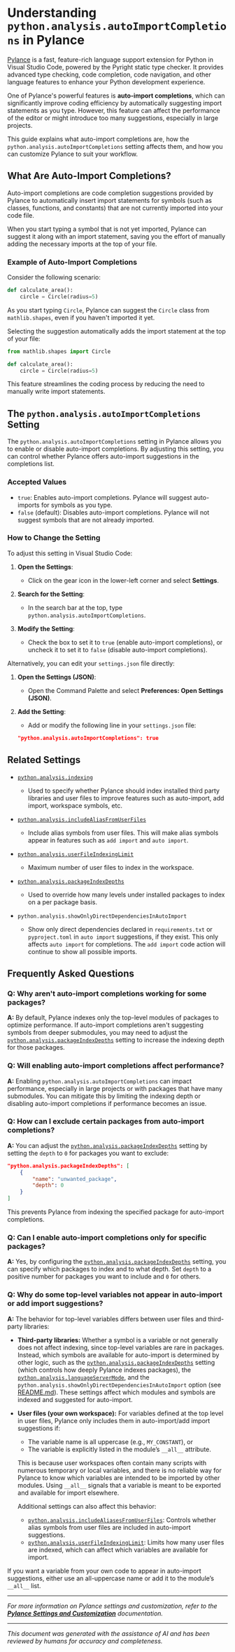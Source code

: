 # Understanding `python.analysis.autoImportCompletions` in Pylance

[Pylance](https://marketplace.visualstudio.com/items?itemName=ms-python.vscode-pylance) is a fast, feature-rich language support extension for Python in Visual Studio Code, powered by the Pyright static type checker. It provides advanced type checking, code completion, code navigation, and other language features to enhance your Python development experience.

One of Pylance's powerful features is **auto-import completions**, which can significantly improve coding efficiency by automatically suggesting import statements as you type. However, this feature can affect the performance of the editor or might introduce too many suggestions, especially in large projects.

This guide explains what auto-import completions are, how the `python.analysis.autoImportCompletions` setting affects them, and how you can customize Pylance to suit your workflow.

## What Are Auto-Import Completions?

Auto-import completions are code completion suggestions provided by Pylance to automatically insert import statements for symbols (such as classes, functions, and constants) that are not currently imported into your code file.

When you start typing a symbol that is not yet imported, Pylance can suggest it along with an import statement, saving you the effort of manually adding the necessary imports at the top of your file.

### Example of Auto-Import Completions

Consider the following scenario:

```python
def calculate_area():
    circle = Circle(radius=5)
```

As you start typing `Circle`, Pylance can suggest the `Circle` class from `mathlib.shapes`, even if you haven't imported it yet.

Selecting the suggestion automatically adds the import statement at the top of your file:

```python
from mathlib.shapes import Circle

def calculate_area():
    circle = Circle(radius=5)
```

This feature streamlines the coding process by reducing the need to manually write import statements.

## The `python.analysis.autoImportCompletions` Setting

The `python.analysis.autoImportCompletions` setting in Pylance allows you to enable or disable auto-import completions. By adjusting this setting, you can control whether Pylance offers auto-import suggestions in the completions list.

### Accepted Values

- `true`: Enables auto-import completions. Pylance will suggest auto-imports for symbols as you type.
- `false` (default): Disables auto-import completions. Pylance will not suggest symbols that are not already imported.

### How to Change the Setting

To adjust this setting in Visual Studio Code:

1. **Open the Settings**:

   - Click on the gear icon in the lower-left corner and select **Settings**.

2. **Search for the Setting**:

   - In the search bar at the top, type `python.analysis.autoImportCompletions`.

3. **Modify the Setting**:

   - Check the box to set it to `true` (enable auto-import completions), or uncheck it to set it to `false` (disable auto-import completions).

Alternatively, you can edit your `settings.json` file directly:

1. **Open the Settings (JSON)**:

   - Open the Command Palette and select **Preferences: Open Settings (JSON)**.

2. **Add the Setting**:

   - Add or modify the following line in your `settings.json` file:

   ```json
   "python.analysis.autoImportCompletions": true
   ```

## Related Settings

- [`python.analysis.indexing`](python_analysis_indexing.md)
  - Used to specify whether Pylance should index installed third party libraries and user files to improve features such as auto-import, add import, workspace symbols, etc.

- [`python.analysis.includeAliasFromUserFiles`](python_analysis_includeAliasesFromUserFiles.md)
  - Include alias symbols from user files. This will make alias symbols appear in features such as `add import` and `auto import`.

- [`python.analysis.userFileIndexingLimit`](python_analysis_userFileIndexingLimit.md)
    - Maximum number of user files to index in the workspace. 

- [`python.analysis.packageIndexDepths`](python_analysis_packageIndexDepths.md)
    - Used to override how many levels under installed packages to index on a per package basis. 

- `python.analysis.showOnlyDirectDependenciesInAutoImport`
  - Show only direct dependencies declared in `requirements.txt` or `pyproject.toml` in `auto import` suggestions, if they exist. This only affects `auto import` for completions. The `add import` code action will continue to show all possible imports.

## Frequently Asked Questions

### Q: Why aren't auto-import completions working for some packages?

**A:** By default, Pylance indexes only the top-level modules of packages to optimize performance. If auto-import completions aren't suggesting symbols from deeper submodules, you may need to adjust the [`python.analysis.packageIndexDepths`](python_analysis_packageIndexDepths.md) setting to increase the indexing depth for those packages.

### Q: Will enabling auto-import completions affect performance?

**A:** Enabling `python.analysis.autoImportCompletions` can impact performance, especially in large projects or with packages that have many submodules. You can mitigate this by limiting the indexing depth or disabling auto-import completions if performance becomes an issue.

### Q: How can I exclude certain packages from auto-import completions?

**A:** You can adjust the [`python.analysis.packageIndexDepths`](python_analysis_packageIndexDepths.md) setting by setting the `depth` to `0` for packages you want to exclude:

```json
"python.analysis.packageIndexDepths": [
    {
        "name": "unwanted_package",
        "depth": 0
    }
]
```

This prevents Pylance from indexing the specified package for auto-import completions.

### Q: Can I enable auto-import completions only for specific packages?

**A:** Yes, by configuring the [`python.analysis.packageIndexDepths`](python_analysis_packageIndexDepths.md) setting, you can specify which packages to index and to what depth. Set `depth` to a positive number for packages you want to include and `0` for others.

### Q: Why do some top-level variables not appear in auto-import or add import suggestions?

**A:**
The behavior for top-level variables differs between user files and third-party libraries:

- **Third-party libraries:**
  Whether a symbol is a variable or not generally does not affect indexing, since top-level variables are rare in packages. Instead, which symbols are available for auto-import is determined by other logic, such as the [`python.analysis.packageIndexDepths`](python_analysis_packageIndexDepths.md) setting (which controls how deeply Pylance indexes packages), the [`python.analysis.languageServerMode`](python_analysis_languageServerMode.md), and the `python.analysis.showOnlyDirectDependenciesInAutoImport` option (see [README.md](../../README.md)). These settings affect which modules and symbols are indexed and suggested for auto-import.

- **User files (your own workspace):**
  For variables defined at the top level in user files, Pylance only includes them in auto-import/add import suggestions if:
  - The variable name is all uppercase (e.g., `MY_CONSTANT`), or
  - The variable is explicitly listed in the module’s `__all__` attribute.

  This is because user workspaces often contain many scripts with numerous temporary or local variables, and there is no reliable way for Pylance to know which variables are intended to be imported by other modules. Using `__all__` signals that a variable is meant to be exported and available for import elsewhere.

  Additional settings can also affect this behavior:
  - [`python.analysis.includeAliasesFromUserFiles`](python_analysis_includeAliasesFromUserFiles.md): Controls whether alias symbols from user files are included in auto-import suggestions.
  - [`python.analysis.userFileIndexingLimit`](python_analysis_userFileIndexingLimit.md): Limits how many user files are indexed, which can affect which variables are available for import.

If you want a variable from your own code to appear in auto-import suggestions, either use an all-uppercase name or add it to the module’s `__all__` list.

---

*For more information on Pylance settings and customization, refer to the **[Pylance Settings and Customization](https://code.visualstudio.com/docs/python/settings-reference)** documentation.*

---

*This document was generated with the assistance of AI and has been reviewed by humans for accuracy and completeness.*